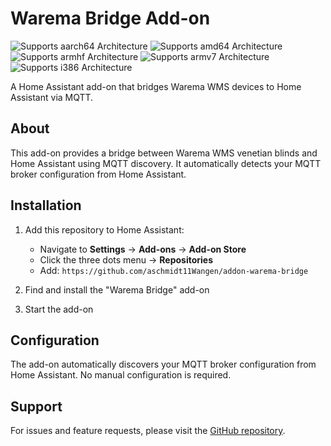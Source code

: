 # Warema Bridge Add-on

![Supports aarch64 Architecture][aarch64-shield]
![Supports amd64 Architecture][amd64-shield]
![Supports armhf Architecture][armhf-shield]
![Supports armv7 Architecture][armv7-shield]
![Supports i386 Architecture][i386-shield]

A Home Assistant add-on that bridges Warema WMS devices to Home Assistant via MQTT.

## About

This add-on provides a bridge between Warema WMS venetian blinds and Home Assistant using MQTT discovery. It automatically detects your MQTT broker configuration from Home Assistant.

## Installation

1. Add this repository to Home Assistant:
   - Navigate to **Settings** → **Add-ons** → **Add-on Store**
   - Click the three dots menu → **Repositories**
   - Add: `https://github.com/aschmidt11Wangen/addon-warema-bridge`

2. Find and install the "Warema Bridge" add-on
3. Start the add-on

## Configuration

The add-on automatically discovers your MQTT broker configuration from Home Assistant. No manual configuration is required.

## Support

For issues and feature requests, please visit the [GitHub repository](https://github.com/aschmidt11Wangen/addon-warema-bridge).

[aarch64-shield]: https://img.shields.io/badge/aarch64-yes-green.svg
[amd64-shield]: https://img.shields.io/badge/amd64-yes-green.svg
[armhf-shield]: https://img.shields.io/badge/armhf-yes-green.svg
[armv7-shield]: https://img.shields.io/badge/armv7-yes-green.svg
[i386-shield]: https://img.shields.io/badge/i386-yes-green.svg
